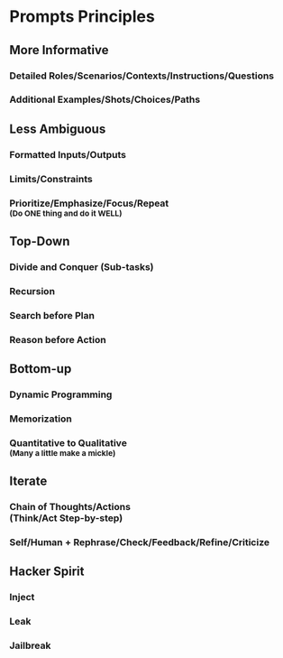 # Prompts Principles

## More Informative

### Detailed Roles/Scenarios/Contexts/Instructions/Questions

### Additional Examples/Shots/Choices/Paths

## Less Ambiguous

### Formatted Inputs/Outputs
### Limits/Constraints
### Prioritize/Emphasize/Focus/Repeat <br> <sub> (Do ONE thing and do it WELL)</sub>

## Top-Down
### Divide and Conquer (Sub-tasks)
### Recursion
### Search before Plan
### Reason before Action

## Bottom-up
### Dynamic Programming
### Memorization
### Quantitative to Qualitative <br> <sub>(Many a little make a mickle)</sub>

## Iterate
### Chain of Thoughts/Actions <br> (Think/Act Step-by-step)
### Self/Human + Rephrase/Check/Feedback/Refine/Criticize

## Hacker Spirit
### Inject
### Leak
### Jailbreak